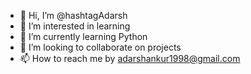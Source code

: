 - 👋 Hi, I’m @hashtagAdarsh
- 👀 I’m interested in learning
- 🌱 I’m currently learning Python
- 💞️ I’m looking to collaborate on projects
- 📫 How to reach me by adarshankur1998@gmail.com

<!---
hashtagAdarsh/hashtagAdarsh is a ✨ special ✨ repository because its `README.md` (this file) appears on your GitHub profile.
You can click the Preview link to take a look at your changes.
--->

